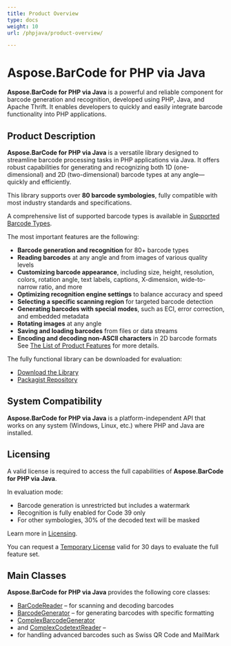 ```yaml
---
title: Product Overview
type: docs
weight: 10
url: /phpjava/product-overview/

---
```


# Aspose.BarCode for PHP via Java

**Aspose.BarCode for PHP via Java** is a powerful and reliable component for barcode generation and recognition, 
developed using PHP, Java, and Apache Thrift. It enables developers to quickly and easily integrate barcode functionality into PHP applications.

## Product Description

**Aspose.BarCode for PHP via Java** is a versatile library designed to streamline barcode processing tasks in 
PHP applications via Java. It offers robust capabilities for generating and recognizing both 1D (one-dimensional) 
and 2D (two-dimensional) barcode types at any angle—quickly and efficiently.

This library supports over **80 barcode symbologies**, fully compatible with most industry standards and specifications.

A comprehensive list of supported barcode types is available in <a href="/barcode/phpjava/barcode-types/" target="_blank">Supported Barcode Types</a>.

The most important features are the following:
- **Barcode generation and recognition** for 80+ barcode types
- **Reading barcodes** at any angle and from images of various quality levels
- **Customizing barcode appearance**, including size, height, resolution, colors, rotation angle, text labels, captions,
  X-dimension, wide-to-narrow ratio, and more
- **Optimizing recognition engine settings** to balance accuracy and speed
- **Selecting a specific scanning region** for targeted barcode detection
- **Generating barcodes with special modes**, such as ECI, error correction, and embedded metadata
- **Rotating images** at any angle
- **Saving and loading barcodes** from files or data streams
- **Encoding and decoding non-ASCII characters** in 2D barcode formats
See <a href="/barcode/phpjava/features/" target="_blank">The List of Product Features</a> for more details.

The fully functional library can be downloaded for evaluation:

- <a href="https://releases.aspose.com/barcode/php/" target="_blank">Download the Library</a>
- <a href="https://packagist.org/packages/aspose/barcode" target="_blank">Packagist Repository</a>

## System Compatibility

**Aspose.BarCode for PHP via Java** is a platform-independent API that works on any system (Windows, Linux, etc.) 
where PHP and Java are installed.

## Licensing

A valid license is required to access the full capabilities of **Aspose.BarCode for PHP via Java**.

In evaluation mode:
- Barcode generation is unrestricted but includes a watermark
- Recognition is fully enabled for Code 39 only
- For other symbologies, 30% of the decoded text will be masked

Learn more in <a href="/barcode/phpjava/licensing/" target="_blank">Licensing</a>.

You can request a <a href="https://purchase.aspose.com/temporary-license" target="_blank">Temporary License</a> 
valid for 30 days to evaluate the full feature set.

## Main Classes

**Aspose.BarCode for PHP via Java** provides the following core classes:

- <a href="https://reference.aspose.com/barcode/php/classBarCodeReader" target="_blank">BarCodeReader</a> – for scanning and decoding barcodes
- <a href="https://reference.aspose.com/barcode/php/classBarcodeGenerator" target="_blank">BarcodeGenerator</a> – for generating barcodes with specific formatting
- <a href="https://reference.aspose.com/barcode/php/classComplexBarcodeGenerator" target="_blank">ComplexBarcodeGenerator</a> 
- and <a href="https://reference.aspose.com/barcode/php/classComplexCodetextReader" target="_blank">ComplexCodetextReader</a> – 
- for handling advanced barcodes such as Swiss QR Code and MailMark
